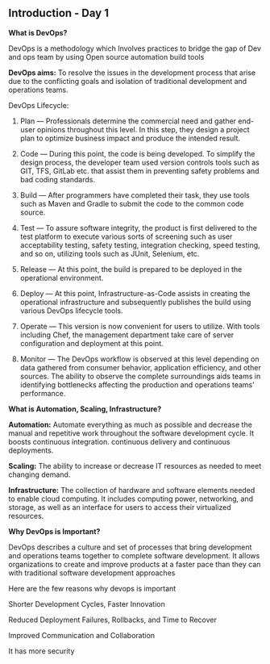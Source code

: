 Introduction - Day 1
--------------------------------------------------------------------------------------------------------------------------
**What is DevOps?**

DevOps is a methodology which Involves practices to bridge the gap of Dev and ops team by using Open source automation build tools

**DevOps aims:** To resolve the issues in the development process that arise due to the conflicting goals and isolation of traditional development and operations teams.

DevOps Lifecycle:

1. Plan — Professionals determine the commercial need and gather end-user opinions throughout this level. In this step, they design a project plan to optimize business impact and produce the intended result.

2. Code — During this point, the code is being developed. To simplify the design process, the developer team used version controls tools such as GIT, TFS, GitLab etc. that assist them in preventing safety problems and bad coding standards.

3. Build — After programmers have completed their task, they use tools such as Maven and Gradle to submit the code to the common code source.

4. Test — To assure software integrity, the product is first delivered to the test platform to execute various sorts of screening such as user acceptability testing, safety testing, integration checking, speed testing, and so on, utilizing tools such as JUnit, Selenium, etc.

5. Release — At this point, the build is prepared to be deployed in the operational environment.

6. Deploy — At this point, Infrastructure-as-Code assists in creating the operational infrastructure and subsequently publishes the build using various DevOps lifecycle tools.

7. Operate — This version is now convenient for users to utilize. With tools including Chef, the management department take care of server configuration and deployment at this point.

8. Monitor — The DevOps workflow is observed at this level depending on data gathered from consumer behavior, application efficiency, and other sources. The ability to observe the complete surroundings aids teams in identifying bottlenecks affecting the production and operations teams’ performance.

**What is Automation, Scaling, Infrastructure?**

**Automation:** Automate everything as much as possible and decrease the manual and repetitive work throughout the software development cycle. It boosts continuous integration. continuous delivery and continuous deployments.

**Scaling:** The ability to increase or decrease IT resources as needed to meet changing demand.

**Infrastructure:** The collection of hardware and software elements needed to enable cloud computing. It includes computing power, networking, and storage, as well as an interface for users to access their virtualized resources.

**Why DevOps is Important?**

DevOps describes a culture and set of processes that bring development and operations teams together to complete software development. It allows organizations to create and improve products at a faster pace than they can with traditional software development approaches

Here are the few reasons why devops is important

Shorter Development Cycles, Faster Innovation

Reduced Deployment Failures, Rollbacks, and Time to Recover

Improved Communication and Collaboration

It has more security
